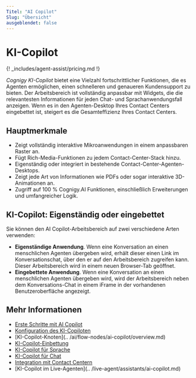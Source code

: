 ```yaml
---
Titel: "AI Copilot"
Slug: "Übersicht"
ausgeblendet: false
---
```


# KI-Copilot

{! _includes/agent-assist/pricing.md !}

_Cognigy KI-Copilot_ bietet eine Vielzahl fortschrittlicher Funktionen, die es Agenten ermöglichen, einen schnelleren und genaueren Kundensupport zu bieten. Der Arbeitsbereich ist vollständig anpassbar mit Widgets, die die relevantesten Informationen für jeden Chat- und Sprachanwendungsfall anzeigen. Wenn es in den Agenten-Desktop Ihres Contact Centers eingebettet ist, steigert es die Gesamteffizienz Ihres Contact Centers.

## Hauptmerkmale

- Zeigt vollständig interaktive Mikroanwendungen in einem anpassbaren Raster an.
- Fügt Rich-Media-Funktionen zu jedem Contact-Center-Stack hinzu.
- Eigenständig oder integriert in bestehende Contact-Center-Agenten-Desktops.
- Zeigt jede Art von Informationen wie PDFs oder sogar interaktive 3D-Animationen an.
- Zugriff auf 100 % Cognigy.AI Funktionen, einschließlich Erweiterungen und umfangreicher Logik.

## KI-Copilot: Eigenständig oder eingebettet

Sie können den AI Copilot-Arbeitsbereich auf zwei verschiedene Arten verwenden:

- **Eigenständige Anwendung**. Wenn eine Konversation an einen menschlichen Agenten übergeben wird, erhält dieser einen Link im Konversationschat, über den er auf den Arbeitsbereich zugreifen kann. Dieser Arbeitsbereich wird in einem neuen Browser-Tab geöffnet.
- **Eingebettete Anwendung**. Wenn eine Konversation an einen menschlichen Agenten übergeben wird, wird der Arbeitsbereich neben dem Konversations-Chat in einem iFrame in der vorhandenen Benutzeroberfläche angezeigt.

## Mehr Informationen

- [Erste Schritte mit AI Copilot](getting-started.md)
- [Konfiguration des KI-Copiloten](configuration.md)
- [KI-Copilot-Knoten](.. /ai/flow-nodes/ai-copilot/overview.md)
- [KI-Copilot-Einbettung](embedding.md)
- [KI-Copilot für Sprache](voice/voice-overview.md)
- [KI-Copilot für Chat](chat.md)
- [Integration mit Contact Centern](contact-center-integration.md)
- [KI-Copilot im Live-Agenten](.. /live-agent/assistants/ai-copilot.md)